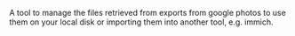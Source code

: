 A tool to manage the files retrieved from exports from google photos to use them on your local disk or importing them into another tool, e.g. immich.